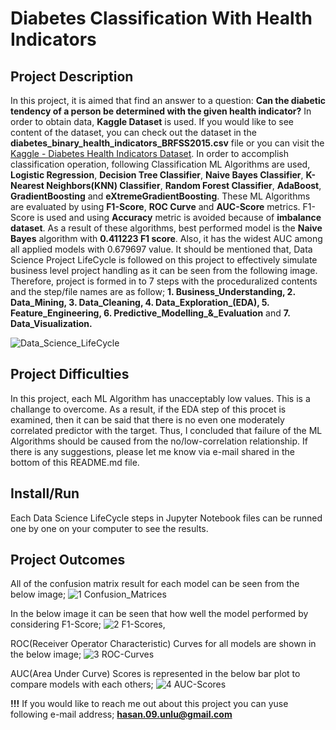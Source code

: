 # Diabetes Classification With Health Indicators

## Project Description
In this project, it is aimed that find an answer to a question: **Can the diabetic tendency of a person be determined with the given health indicator?** In order to obtain data, **Kaggle Dataset** is used. If you would like to see content of the dataset, you can check out the dataset in the **diabetes_binary_health_indicators_BRFSS2015.csv** file or you can visit the [Kaggle - Diabetes Health Indicators Dataset](https://www.kaggle.com/datasets/alexteboul/diabetes-health-indicators-dataset). In order to accomplish classification operation, following Classification ML Algorithms are used, **Logistic Regression**, **Decision Tree Classifier**, **Naive Bayes Classifier**, **K-Nearest Neighbors(KNN) Classifier**, **Random Forest Classifier**, **AdaBoost**, **GradientBoosting** and **eXtremeGradientBoosting**. These ML Algorithms are evaluated by using **F1-Score**, **ROC Curve** and **AUC-Score** metrics. F1-Score is used and using **Accuracy** metric is avoided because of **imbalance dataset**. As a result of these algorithms, best performed model is the **Naive Bayes** algorithm with **0.411223 F1 score**. Also, it has the widest AUC among all applied models with 0.679697 value. It should be mentioned that, Data Science Project LifeCycle is followed on this project to effectively simulate business level project handling as it can be seen from the following image. Therefore, project is formed in to 7 steps with the proceduralized contents and the step/file names are as follow; **1. Business_Understanding, 2. Data_Mining, 3. Data_Cleaning, 4. Data_Exploration_(EDA), 5. Feature_Engineering, 6. Predictive_Modelling_&_Evaluation** and **7. Data_Visualization.**

![Data_Science_LifeCycle](https://github.com/HasanUnlu09/Diabetes_Classification_With_Health_Indicators/assets/133260754/247e9dbe-40e4-4ab9-9253-ed30d4b4b918)


## Project Difficulties
In this project, each ML Algorithm has unacceptably low values. This is a challange to overcome. As a result, if the EDA step of this procet is examined, then it can be said that there is no even one moderately correlated predictor with the target. Thus, I concluded that failure of the ML Algorithms should be caused from the no/low-correlation relationship. If there is any suggestions, please let me know via e-mail shared in the bottom of this README.md file.

## Install/Run
Each Data Science LifeCycle steps in Jupyter Notebook files can be runned one by one on your computer to see the results.

## Project Outcomes

All of the confusion matrix result for each model can be seen from the below image;
![1  Confusion_Matrices](https://github.com/HasanUnlu09/Diabetes_Classification_With_Health_Indicators/assets/133260754/ecb3e44e-72d4-4aab-8e90-13b089a4d0e2)

In the below image it can be seen that how well the model performed by considering F1-Score;
![2  F1-Scores](https://github.com/HasanUnlu09/Diabetes_Classification_With_Health_Indicators/assets/133260754/1c3a8e2a-2f1e-49a1-bde3-5a7c17613b1a),


ROC(Receiver Operator Characteristic) Curves for all models are shown in the below image;
![3  ROC-Curves](https://github.com/HasanUnlu09/Diabetes_Classification_With_Health_Indicators/assets/133260754/1f32782f-c92d-4138-9f41-27c8a1bb8d91)

AUC(Area Under Curve) Scores is represented in the below bar plot to compare models with each others;
![4  AUC-Scores](https://github.com/HasanUnlu09/Diabetes_Classification_With_Health_Indicators/assets/133260754/3ece1022-20dc-4f09-a6a9-93186240b5e5)

**!!!** If you would like to reach me out about this project you can yuse following e-mail address; **hasan.09.unlu@gmail.com**
